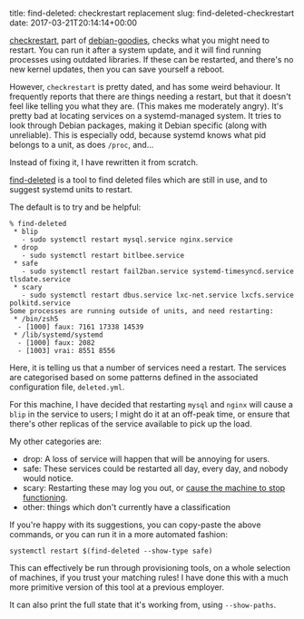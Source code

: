 title: find-deleted: checkrestart replacement
slug: find-deleted-checkrestart
date: 2017-03-21T20:14:14+00:00

[checkrestart](https://manpages.debian.org/testing/debian-goodies/checkrestart.1.en.html), part of
[debian-goodies](https://packages.debian.org/debian-goodies),
checks what you might need to restart. You can run it after a system
update, and it will find running processes using outdated libraries.
If these can be restarted, and there's no new kernel updates, then
you can save yourself a reboot.

However, `checkrestart` is pretty dated, and has some weird behaviour.
It frequently reports that there are things needing a restart, but
that it doesn't feel like telling you what they are. (This makes me
moderately angry). It's pretty bad at locating services on a
systemd-managed system. It tries to look through Debian packages,
making it Debian specific (along with unreliable). This is especially
odd, because systemd knows what pid belongs to a unit, as does `/proc`,
and...

Instead of fixing it, I have rewritten it from scratch.

[find-deleted](https://github.com/FauxFaux/find-deleted) is a tool
to find deleted files which are still in use, and to suggest systemd
units to restart.

The default is to try and be helpful:

    % find-deleted
     * blip
       - sudo systemctl restart mysql.service nginx.service
     * drop
       - sudo systemctl restart bitlbee.service
     * safe
       - sudo systemctl restart fail2ban.service systemd-timesyncd.service tlsdate.service
     * scary
       - sudo systemctl restart dbus.service lxc-net.service lxcfs.service polkitd.service
    Some processes are running outside of units, and need restarting:
     * /bin/zsh5
      - [1000] faux: 7161 17338 14539
     * /lib/systemd/systemd
      - [1000] faux: 2082
      - [1003] vrai: 8551 8556

Here, it is telling us that a number of services need a restart.
The services are categorised based on some patterns defined in the
associated configuration file, `deleted.yml`.

For this machine, I have decided that restarting `mysql` and `nginx`
will cause a `blip` in the service to users; I might do it at an off-peak
time, or ensure that there's other replicas of the service available
to pick up the load.

My other categories are:

 * drop: A loss of service will happen that will be annoying for users.
 * safe: These services could be restarted all day, every day, and nobody would notice.
 * scary: Restarting these may log you out, or
    [cause the machine to stop functioning](https://github.com/systemd/systemd/issues/2748).
 * other: things which don't currently have a classification

If you're happy with its suggestions, you can copy-paste the above commands,
or you can run it in a more automated fashion:

    systemctl restart $(find-deleted --show-type safe)

This can effectively be run through provisioning tools, on a whole selection
of machines, if you trust your matching rules! I have done this with a much
more primitive version of this tool at a previous employer.

It can also print the full state that it's working from, using `--show-paths`.

